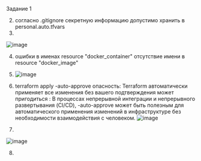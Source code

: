 Задание 1 


2) согласно .gitignore секретную информацию допустимо хранить в personal.auto.tfvars
3) 
![image](https://github.com/cotangence/homework_terraform0/assets/160312212/64bca77d-c003-440a-804c-a3cd41594aae)

4) ошибки в именах resource "docker_container"   отсутствие имени в resource "docker_image"

5) ![image](https://github.com/cotangence/homework_terraform0/assets/160312212/a09a4e23-ba20-4e2e-816f-67b9de65f191)

6) terraform apply -auto-approve
опасность: Terraform автоматически применяет все изменения без вашего подтверждения
может пригодиться : В процессах непрерывной интеграции и непрерывного развертывания (CI/CD), -auto-approve может быть полезным для автоматического применения изменений в инфраструктуре без необходимости взаимодействия с человеком.
![image](https://github.com/cotangence/homework_terraform0/assets/160312212/20456b00-875f-4e39-a525-eee28a56fb0c)

7) 
![image](https://github.com/cotangence/homework_terraform0/assets/160312212/e47b3d13-26cf-4b3e-824b-566d9e1aba40)

8)
